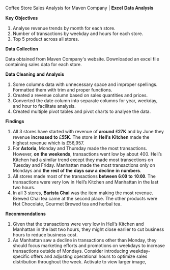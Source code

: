 Coffee Store Sales Analysis for Maven Company | 𝐄𝐱𝐜𝐞𝐥 𝐃𝐚𝐭𝐚 𝐀𝐧𝐚𝐥𝐲𝐬𝐢𝐬

𝐊𝐞𝐲 𝐎𝐛𝐣𝐞𝐜𝐭𝐢𝐯𝐞𝐬
1. Analyse revenue trends by month for each store.
2. Number of transactions by weekday and hours for each store.
3. Top 5 product across all stores.

𝐃𝐚𝐭𝐚 𝐂𝐨𝐥𝐥𝐞𝐜𝐭𝐢𝐨𝐧

Data obtained from Maven Company's website. Downloaded an excel file containing sales data for each store.

𝐃𝐚𝐭𝐚 𝐂𝐥𝐞𝐚𝐧𝐢𝐧𝐠 𝐚𝐧𝐝 𝐀𝐧𝐚𝐥𝐲𝐬𝐢𝐬
1. Some columns data with unnecessary space and improper spellings. Formatted them with trim and proper functions. 
2. Created a revenue column based on sales quantities and prices.
3. Converted the date column into separate columns for year, weekday, and hour to facilitate analysis.
4. Created multiple pivot tables and pivot charts to analyse the data.

𝐅𝐢𝐧𝐝𝐢𝐧𝐠𝐬
1. All 3 stores have started with revenue of 𝐚𝐫𝐨𝐮𝐧𝐝 £𝟐𝟕𝐊 and by June they revenue 𝐢𝐧𝐜𝐫𝐞𝐚𝐬𝐞𝐝 𝐭𝐨 £𝟓𝟓𝐊. The store in 𝐇𝐞𝐥𝐥’𝐬 𝐊𝐢𝐭𝐜𝐡𝐞𝐧 made the highest revenue which is £56,957.
2. For 𝐀𝐬𝐭𝐨𝐫𝐢𝐚, Monday and Thursday made the most transactions. However, 𝐨𝐧 𝐭𝐡𝐞 𝐰𝐞𝐞𝐤𝐞𝐧𝐝𝐬, transactions went low by about 400. Hell’s Kitchen had a similar trend except they made most transections on Tuesday and Friday. Manhattan made the most transactions only on Mondays and 𝐭𝐡𝐞 𝐫𝐞𝐬𝐭 𝐨𝐟 𝐭𝐡𝐞 𝐝𝐚𝐲𝐬 𝐬𝐚𝐰 𝐚 𝐝𝐞𝐜𝐥𝐢𝐧𝐞 𝐢𝐧 𝐧𝐮𝐦𝐛𝐞𝐫𝐬.
3. All stores made most of the transactions 𝐛𝐞𝐭𝐰𝐞𝐞𝐧 𝟔:𝟎𝟎 𝐭𝐨 𝟏𝟎:𝟎𝟎. The transactions were very low in Hell’s Kitchen and Manhattan in the last two hours.
4. In all 3 stores, 𝐁𝐚𝐫𝐢𝐬𝐭𝐚 𝐂𝐡𝐚𝐢 was the item making the most revenue. Brewed Chai tea came at the second place. The other products were Hot Chocolate, Gourmet Brewed tea and herbal tea.

𝐑𝐞𝐜𝐨𝐦𝐦𝐞𝐧𝐝𝐚𝐭𝐢𝐨𝐧𝐬
1. Given that the transactions were very low in Hell’s Kitchen and Manhattan in the last two hours, they might close earlier to cut business hours to reduce business cost.
2. As Manhattan saw a decline in transactions other than Monday, they should focus marketing efforts and promotions on weekdays to increase transactions outside of Mondays. Consider introducing weekday-specific offers and adjusting operational hours to optimize sales distribution throughout the week.
Activate to view larger image,
